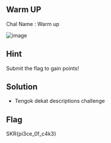 ## Warm UP
Chal Name : Warm up

![image](https://user-images.githubusercontent.com/23289982/204454874-044cc814-33af-41ec-9c86-dc83de1b5d90.png)


## Hint
Submit the flag to gain points!

## Solution
* Tengok dekat descriptions challenge

## Flag
SKR{pi3ce_0f_c4k3}
